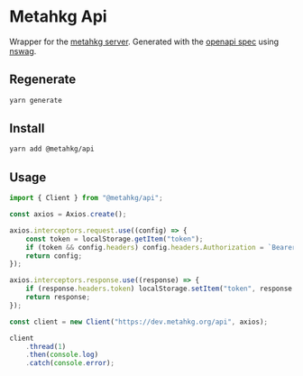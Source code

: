 # Metahkg Api

Wrapper for the [metahkg server](https://gitlab.com/metahkg/metahkg-server).
Generated with the [openapi spec](https://gitlab.com/metahkg/metahkg-server/-/blob/master/openapi.yaml) using [nswag](https://github.com/RicoSuter/NSwag).

## Regenerate

```bash
yarn generate
```

## Install

```bash
yarn add @metahkg/api
```

## Usage

```typescript
import { Client } from "@metahkg/api";

const axios = Axios.create();

axios.interceptors.request.use((config) => {
    const token = localStorage.getItem("token");
    if (token && config.headers) config.headers.Authorization = `Bearer ${token}`;
    return config;
});

axios.interceptors.response.use((response) => {
    if (response.headers.token) localStorage.setItem("token", response.headers.token);
    return response;
});

const client = new Client("https://dev.metahkg.org/api", axios);

client
    .thread(1)
    .then(console.log)
    .catch(console.error);
```
